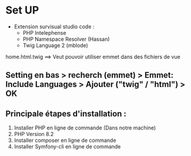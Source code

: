 # Set UP

- Extension survisual studio code :
    - PHP Intelephense
    - PHP Namespace Resolver (Hassan)
    - Twig Language 2 (mblode)


home.html.twig  ==>  Veut pouvoir utiliser emmet dans des fichiers de vue

## Setting en bas > recherch (emmet) > Emmet: Include Languages > Ajouter ("twig"   /   "html")  >  OK

## Principale étapes d'installation :
1. Installer PHP en ligne de commande (Dans notre machine)
2. PHP Version 8.2
3. Installer composer en ligne de commande
4. Installer Symfony-cli en ligne de commande